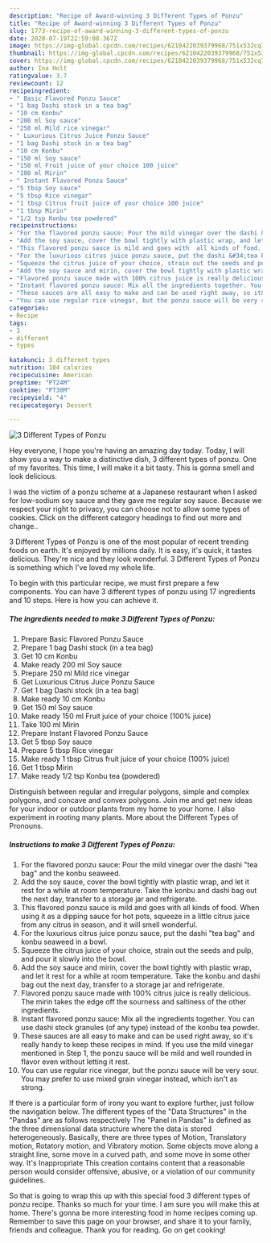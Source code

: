 ```yaml
---
description: "Recipe of Award-winning 3 Different Types of Ponzu"
title: "Recipe of Award-winning 3 Different Types of Ponzu"
slug: 1773-recipe-of-award-winning-3-different-types-of-ponzu
date: 2020-07-19T22:59:08.367Z
image: https://img-global.cpcdn.com/recipes/6210422039379968/751x532cq70/3-different-types-of-ponzu-recipe-main-photo.jpg
thumbnail: https://img-global.cpcdn.com/recipes/6210422039379968/751x532cq70/3-different-types-of-ponzu-recipe-main-photo.jpg
cover: https://img-global.cpcdn.com/recipes/6210422039379968/751x532cq70/3-different-types-of-ponzu-recipe-main-photo.jpg
author: Ina Holt
ratingvalue: 3.7
reviewcount: 12
recipeingredient:
- " Basic Flavored Ponzu Sauce"
- "1 bag Dashi stock in a tea bag"
- "10 cm Konbu"
- "200 ml Soy sauce"
- "250 ml Mild rice vinegar"
- " Luxurious Citrus Juice Ponzu Sauce"
- "1 bag Dashi stock in a tea bag"
- "10 cm Konbu"
- "150 ml Soy sauce"
- "150 ml Fruit juice of your choice 100 juice"
- "100 ml Mirin"
- " Instant Flavored Ponzu Sauce"
- "5 tbsp Soy sauce"
- "5 tbsp Rice vinegar"
- "1 tbsp Citrus fruit juice of your choice 100 juice"
- "1 tbsp Mirin"
- "1/2 tsp Konbu tea powdered"
recipeinstructions:
- "For the flavored ponzu sauce: Pour the mild vinegar over the dashi &#34;tea bag&#34; and the konbu seaweed."
- "Add the soy sauce, cover the bowl tightly with plastic wrap, and let it rest for a while at room temperature. Take the konbu and dashi bag out the next day, transfer to a storage jar and refrigerate."
- "This flavored ponzu sauce is mild and goes with  all kinds of food. When using it as a dipping sauce for hot pots, squeeze in a little citrus juice from any citrus in season, and it will smell wonderful."
- "For the luxurious citrus juice ponzu sauce, put the dashi &#34;tea bag&#34; and konbu seaweed in a bowl."
- "Squeeze the citrus juice of your choice, strain out the seeds and pulp, and pour it slowly into the bowl."
- "Add the soy sauce and mirin, cover the bowl tightly with plastic wrap, and let it rest for a while at room temperature. Take the konbu and dashi bag out the next day, transfer to a storage jar and refrigerate."
- "Flavored ponzu sauce made with 100% citrus juice is really delicious. The mirin takes the edge off the sourness and saltiness of the other ingredients."
- "Instant flavored ponzu sauce: Mix all the ingredients together. You can use dashi stock granules (of any type) instead of the konbu tea powder."
- "These sauces are all easy to make and can be used right away, so it&#39;s really handy to keep these recipes in mind. If you use the mild vinegar mentioned in Step 1, the ponzu sauce will be mild and well rounded in flavor even without letting it rest."
- "You can use regular rice vinegar, but the ponzu sauce will be very sour. You may prefer to use mixed grain vinegar instead, which isn&#39;t as strong."
categories:
- Recipe
tags:
- 3
- different
- types

katakunci: 3 different types 
nutrition: 104 calories
recipecuisine: American
preptime: "PT24M"
cooktime: "PT30M"
recipeyield: "4"
recipecategory: Dessert

---
```



![3 Different Types of Ponzu](https://img-global.cpcdn.com/recipes/6210422039379968/751x532cq70/3-different-types-of-ponzu-recipe-main-photo.jpg)

Hey everyone, I hope you're having an amazing day today. Today, I will show you a way to make a distinctive dish, 3 different types of ponzu. One of my favorites. This time, I will make it a bit tasty. This is gonna smell and look delicious.

I was the victim of a ponzu scheme at a Japanese restaurant when I asked for low-sodium soy sauce and they gave me regular soy sauce. Because we respect your right to privacy, you can choose not to allow some types of cookies. Click on the different category headings to find out more and change..

3 Different Types of Ponzu is one of the most popular of recent trending foods on earth. It's enjoyed by millions daily. It is easy, it's quick, it tastes delicious. They're nice and they look wonderful. 3 Different Types of Ponzu is something which I've loved my whole life.


To begin with this particular recipe, we must first prepare a few components. You can have 3 different types of ponzu using 17 ingredients and 10 steps. Here is how you can achieve it.

<!--inarticleads1-->

##### The ingredients needed to make 3 Different Types of Ponzu:

1. Prepare  Basic Flavored Ponzu Sauce
1. Prepare 1 bag Dashi stock (in a tea bag)
1. Get 10 cm Konbu
1. Make ready 200 ml Soy sauce
1. Prepare 250 ml Mild rice vinegar
1. Get  Luxurious Citrus Juice Ponzu Sauce
1. Get 1 bag Dashi stock (in a tea bag)
1. Make ready 10 cm Konbu
1. Get 150 ml Soy sauce
1. Make ready 150 ml Fruit juice of your choice (100% juice)
1. Take 100 ml Mirin
1. Prepare  Instant Flavored Ponzu Sauce
1. Get 5 tbsp Soy sauce
1. Prepare 5 tbsp Rice vinegar
1. Make ready 1 tbsp Citrus fruit juice of your choice (100% juice)
1. Get 1 tbsp Mirin
1. Make ready 1/2 tsp Konbu tea (powdered)


Distinguish between regular and irregular polygons, simple and complex polygons, and concave and convex polygons. Join me and get new ideas for your indoor or outdoor plants from my home to your home. I also experiment in rooting many plants. More about the Different Types of Pronouns. 

<!--inarticleads2-->

##### Instructions to make 3 Different Types of Ponzu:

1. For the flavored ponzu sauce: Pour the mild vinegar over the dashi &#34;tea bag&#34; and the konbu seaweed.
1. Add the soy sauce, cover the bowl tightly with plastic wrap, and let it rest for a while at room temperature. Take the konbu and dashi bag out the next day, transfer to a storage jar and refrigerate.
1. This flavored ponzu sauce is mild and goes with  all kinds of food. When using it as a dipping sauce for hot pots, squeeze in a little citrus juice from any citrus in season, and it will smell wonderful.
1. For the luxurious citrus juice ponzu sauce, put the dashi &#34;tea bag&#34; and konbu seaweed in a bowl.
1. Squeeze the citrus juice of your choice, strain out the seeds and pulp, and pour it slowly into the bowl.
1. Add the soy sauce and mirin, cover the bowl tightly with plastic wrap, and let it rest for a while at room temperature. Take the konbu and dashi bag out the next day, transfer to a storage jar and refrigerate.
1. Flavored ponzu sauce made with 100% citrus juice is really delicious. The mirin takes the edge off the sourness and saltiness of the other ingredients.
1. Instant flavored ponzu sauce: Mix all the ingredients together. You can use dashi stock granules (of any type) instead of the konbu tea powder.
1. These sauces are all easy to make and can be used right away, so it&#39;s really handy to keep these recipes in mind. If you use the mild vinegar mentioned in Step 1, the ponzu sauce will be mild and well rounded in flavor even without letting it rest.
1. You can use regular rice vinegar, but the ponzu sauce will be very sour. You may prefer to use mixed grain vinegar instead, which isn&#39;t as strong.


If there is a particular form of irony you want to explore further, just follow the navigation below. The different types of the &#34;Data Structures&#34; in the &#34;Pandas&#34; are as follows respectively The &#34;Panel in Pandas&#34; is defined as the three dimensional data structure where the data is stored heterogeneously. Basically, there are three types of Motion, Translatory motion, Rotatory motion, and Vibratory motion. Some objects move along a straight line, some move in a curved path, and some move in some other way. It&#39;s Inappropriate This creation contains content that a reasonable person would consider offensive, abusive, or a violation of our community guidelines. 

So that is going to wrap this up with this special food 3 different types of ponzu recipe. Thanks so much for your time. I am sure you will make this at home. There's gonna be more interesting food in home recipes coming up. Remember to save this page on your browser, and share it to your family, friends and colleague. Thank you for reading. Go on get cooking!
